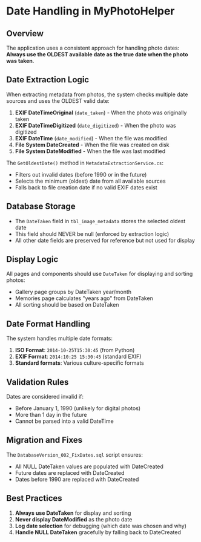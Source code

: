 # Date Handling in MyPhotoHelper

## Overview
The application uses a consistent approach for handling photo dates: **Always use the OLDEST available date as the true date when the photo was taken**.

## Date Extraction Logic

When extracting metadata from photos, the system checks multiple date sources and uses the OLDEST valid date:

1. **EXIF DateTimeOriginal** (`date_taken`) - When the photo was originally taken
2. **EXIF DateTimeDigitized** (`date_digitized`) - When the photo was digitized 
3. **EXIF DateTime** (`date_modified`) - When the file was modified
4. **File System DateCreated** - When the file was created on disk
5. **File System DateModified** - When the file was last modified

The `GetOldestDate()` method in `MetadataExtractionService.cs`:
- Filters out invalid dates (before 1990 or in the future)
- Selects the minimum (oldest) date from all available sources
- Falls back to file creation date if no valid EXIF dates exist

## Database Storage

- The `DateTaken` field in `tbl_image_metadata` stores the selected oldest date
- This field should NEVER be null (enforced by extraction logic)
- All other date fields are preserved for reference but not used for display

## Display Logic

All pages and components should use `DateTaken` for displaying and sorting photos:
- Gallery page groups by DateTaken year/month
- Memories page calculates "years ago" from DateTaken
- All sorting should be based on DateTaken

## Date Format Handling

The system handles multiple date formats:
1. **ISO Format**: `2014-10-25T15:30:45` (from Python)
2. **EXIF Format**: `2014:10:25 15:30:45` (standard EXIF)
3. **Standard formats**: Various culture-specific formats

## Validation Rules

Dates are considered invalid if:
- Before January 1, 1990 (unlikely for digital photos)
- More than 1 day in the future
- Cannot be parsed into a valid DateTime

## Migration and Fixes

The `DatabaseVersion_002_FixDates.sql` script ensures:
- All NULL DateTaken values are populated with DateCreated
- Future dates are replaced with DateCreated
- Dates before 1990 are replaced with DateCreated

## Best Practices

1. **Always use DateTaken** for display and sorting
2. **Never display DateModified** as the photo date
3. **Log date selection** for debugging (which date was chosen and why)
4. **Handle NULL DateTaken** gracefully by falling back to DateCreated